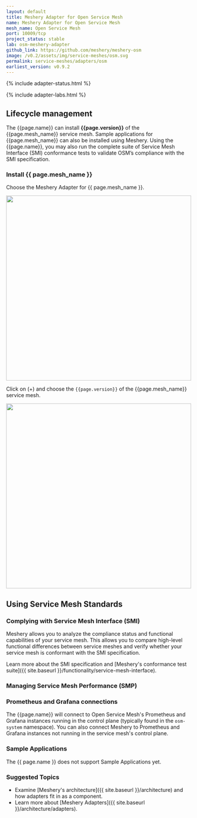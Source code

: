 ```yaml
---
layout: default
title: Meshery Adapter for Open Service Mesh
name: Meshery Adapter for Open Service Mesh
mesh_name: Open Service Mesh
port: 10009/tcp
project_status: stable
lab: osm-meshery-adapter
github_link: https://github.com/meshery/meshery-osm
image: /v0.2/assets/img/service-meshes/osm.svg
permalink: service-meshes/adapters/osm
earliest_version: v0.9.2
---
```


{% include adapter-status.html %}

{% include adapter-labs.html %}

## Lifecycle management

The {{page.name}} can install **{{page.version}}** of the {{page.mesh_name}} service mesh. Sample applications for {{page.mesh_name}} can also be installed using Meshery. Using the {{page.name}}, you may also run the complete suite of Service Mesh Interface (SMI) conformance tests to validate OSM’s compliance with the SMI specification.

### Install {{ page.mesh_name }}

Choose the Meshery Adapter for {{ page.mesh_name }}.

<a href="{{ site.baseurl }}/v0.2/assets/img/adapters/osm/osm-adapter.png">
  <img style="width:500px;" src="{{ site.baseurl }}/v0.2/assets/img/adapters/osm/osm-adapter.png" />
</a>

Click on (+) and choose the `{{page.version}}` of the {{page.mesh_name}} service mesh.

<a href="{{ site.baseurl }}/v0.2/assets/img/adapters/osm/osm-install.png">
  <img style="width:500px;" src="{{ site.baseurl }}/v0.2/assets/img/adapters/osm/osm-install.png" />
</a>

## Using Service Mesh Standards

### Complying with Service Mesh Interface (SMI)

Meshery allows you to analyze the compliance status and functional capabilities of your service mesh. This allows you to compare high-level functional differences between service meshes and verify whether your service mesh is conformant with the SMI specification.

Learn more about the SMI specification and [Meshery's conformance test suite]({{ site.baseurl }}/functionality/service-mesh-interface).

### Managing Service Mesh Performance (SMP)

### Prometheus and Grafana connections

The {{page.name}} will connect to Open Service Mesh's Prometheus and Grafana instances running in the control plane (typically found in the `osm-system` namespace). You can also connect Meshery to Prometheus and Grafana instances not running in the service mesh's control plane.

### Sample Applications

The {{ page.name }} does not support Sample Applications yet.

### Suggested Topics

- Examine [Meshery's architecture]({{ site.baseurl }}/architecture) and how adapters fit in as a component.
- Learn more about [Meshery Adapters]({{ site.baseurl }}/architecture/adapters).
